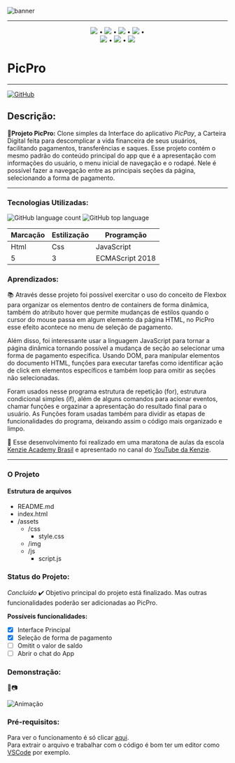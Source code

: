 ![banner](https://user-images.githubusercontent.com/98659450/155864358-82bddd23-a9f1-4403-a756-13d313ee4f8e.png)

***
<div align="center">

 [![](https://img.shields.io/badge/🔗-Sobre-<COLOR>)](#Descrição) • [![](https://img.shields.io/badge/🔗-Tecnologias%20Utilizadas-<COLOR>)](#Tecnologias-Utilizadas) • [![](https://img.shields.io/badge/🔗-Objetivos-<COLOR>)](#Aprendizados) • [![](https://img.shields.io/badge/🔗-O%20Projeto-<COLOR>)](#O-Projeto) •  
 [![](https://img.shields.io/badge/🔗-Status-<COLOR>)](#Status-do-Projeto) • [![](https://img.shields.io/badge/🔗-Demonstração-<COLOR>)](#Demonstração) • [![](https://img.shields.io/badge/🔗-Pré--Requisitos-<COLOR>)](#Pré-requisitos)
</div>

# PicPro

***
[![GitHub](https://img.shields.io/github/license/JessicaSaantos/PicPro)](https://github.com/JessicaSaantos/PicPro/blob/main/LICENSE)
 ## Descrição:
  **🔗Projeto PicPro:** Clone simples da Interface do aplicativo *PicPay*, a Carteira Digital feita para descomplicar a vida financeira de seus usuários, facilitando pagamentos, transferências e saques. Esse projeto contém o mesmo padrão do conteúdo principal do app que é a apresentação com informações do usuário, o menu inicial de navegação e o rodapé. Nele é possível fazer a navegação entre as principais seções da página, selecionando a forma de pagamento.    

***

### Tecnologias Utilizadas:
![GitHub language count](https://img.shields.io/github/languages/count/JessicaSaantos/PicPro)
![GitHub top language](https://img.shields.io/github/languages/top/JessicaSaantos/PicPro)

Marcação | Estilização | Programção
---|---|---
Html | Css | JavaScript
5 | 3 | ECMAScript 2018

 
### Aprendizados:

 <p> 📚 Através desse projeto foi possível exercitar o uso do conceito de Flexbox para organizar os elementos dentro de containers de forma dinâmica, também do atributo hover que permite mudanças de estilos quando o cursor do mouse passa em algum elemento da página HTML, no PicPro esse efeito acontece no menu de seleção de pagamento. </p> 
 
 <p> Além disso, foi interessante usar a linguagem JavaScript para tornar a página dinâmica tornando possível a mudança de seção  ao selecionar uma forma de pagamento especifica. Usando DOM, para manipular elementos do documento HTML, funções para executar tarefas como identificar ação de click em elementos específicos e também loop para omitir as seções não selecionadas. </p>

<p>  Foram usados nesse programa estrutura de repetição (for), estrutura condicional simples (if), além de alguns comandos para acionar eventos, chamar funções e orgazinar a apresentação do resultado final para o usuário. As Funções foram usadas também para dividir as etapas de funcionalidades do programa, deixando assim o código mais organizado e limpo.
 </p>
<p>
    🔗 Esse desenvolvimento foi realizado em uma maratona de aulas da escola <a href="https://kenzie.com.br/" rel="nofollow">Kenzie Academy Brasil</a> e apresentado no canal do <a href="https://www.youtube.com/c/KenzieAcademyBrasil">YouTube da Kenzie</a>.
</p>

***

### O Projeto

#### Estrutura de arquivos

* README.md
* index.html
* /assets
    - /css
        - style.css
    - /img
    - /js
        - script.js

### Status do Projeto: 
*Concluído* ✔️
Objetivo principal do projeto está finalizado. Mas outras funcionalidades poderão ser adicionadas ao PicPro.

**Possíveis funcionalidades:**
 - [x] Interface Principal
 - [x] Seleção de forma de pagamento
 - [ ] Omitit o valor de saldo
 - [ ] Abrir o chat do App

### Demonstração: 
🎥📷

![Animação](https://user-images.githubusercontent.com/98659450/155865785-c00d109a-9dd9-4458-8e8b-2f5eeb71b352.gif)

### Pré-requisitos:

Para ver o funcionamento é só clicar [aqui](). <br>
Para extrair o arquivo e trabalhar com o código é bom ter um editor como [VSCode](https://code.visualstudio.com/) por exemplo.


